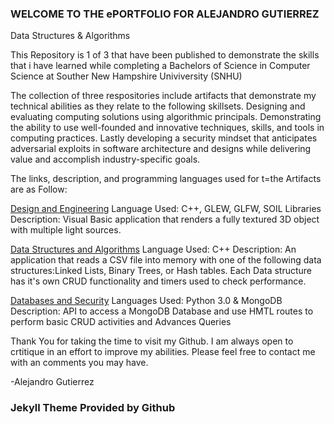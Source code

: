 ### WELCOME TO THE ePORTFOLIO FOR ALEJANDRO GUTIERREZ

Data Structures & Algorithms

This Repository is 1 of 3 that have been published to demonstrate the skills that i have learned while completing a Bachelors of 
Science in Computer Science at Souther New Hampshire Univiversity (SNHU) 

The collection of three respositories include artifacts that demonstrate my technical abilities as they relate to the following
skillsets.  Designing and evaluating computing solutions using algorithmic principals. Demonstrating the ability to use  well-founded
and innovative techniques, skills, and tools in computing practices. Lastly developing a security mindset that anticipates adversarial 
exploits in software architecture and designs while delivering value and accomplish industry-specific goals.

The links, description, and programming languages used for t=the Artifacts are as Follow: 

[Design and Engineering](https://github.com/AlexGutierrezSNHU/DesignandEngineering)
Language Used: C++, GLEW, GLFW, SOIL Libraries
Description: Visual Basic application that renders a fully textured 3D object with multiple light sources.  

[Data Structures and Algorithms](https://github.com/AlexGutierrezSNHU/DataStructuresandAlgorithms)
Language Used: C++
Description: An application that reads a CSV file into memory with one of the following data structures:Linked Lists, Binary Trees, or 
Hash tables. Each Data structure has it's own CRUD functionality and timers used to check performance.

[Databases and Security](https://github.com/AlexGutierrezSNHU/DatabasesandSecurity)
Languages Used: Python 3.0 & MongoDB
Description: API to access a MongoDB Database and use HMTL routes to perform basic CRUD activities and Advances Queries


Thank You for taking the time to visit my Github. I am always open to crtitique in an effort to improve my abilities. Please feel free
to contact me with an comments you may have. 


-Alejandro Gutierrez






### Jekyll Theme Provided by Github
